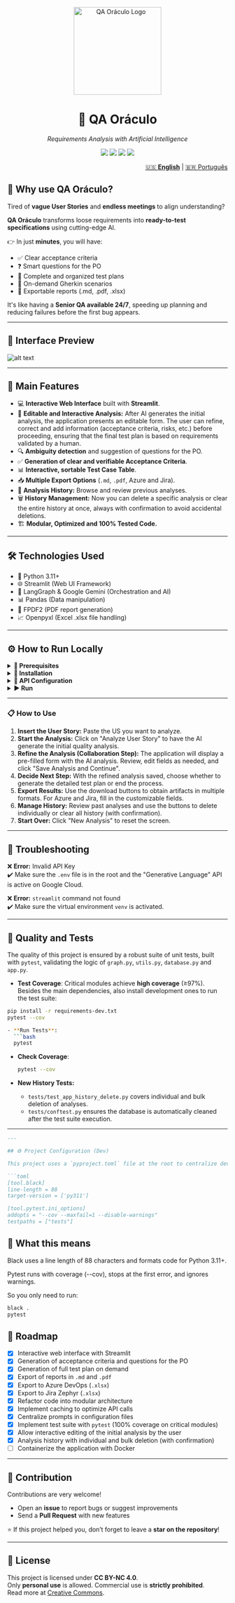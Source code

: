 <p align="center">
  <img src="assets/logo_oraculo.png" alt="QA Oráculo Logo" width="200"/>
</p>

<h1 align="center">🔮 QA Oráculo</h1>
<p align="center"><i>Requirements Analysis with Artificial Intelligence</i></p>

<p align="center">
  <img src="https://img.shields.io/badge/python-3.11+-blue.svg"/>
  <img src="https://img.shields.io/badge/license-CC--BY--NC%204.0-orange.svg"/>
  <img src="https://img.shields.io/badge/Streamlit-App-red.svg"/>
  <img src="https://img.shields.io/badge/code%20style-black-000000.svg"/>
</p>

<nav aria-label="Language switcher" style="text-align: right;">
<a href="README-en.md" aria-current="page">🇺🇸 <strong>English</strong></a> |
<a href="README.md">🇧🇷 Português</a>
</nav>

## 🚀 Why use QA Oráculo?

Tired of **vague User Stories** and **endless meetings** to align understanding?

**QA Oráculo** transforms loose requirements into **ready-to-test specifications** using cutting-edge AI.

👉 In just **minutes**, you will have:
- ✅ Clear acceptance criteria  
- ❓ Smart questions for the PO  
- 📝 Complete and organized test plans  
- 🧪 On-demand Gherkin scenarios  
- 📄 Exportable reports (.md, .pdf, .xlsx)  

It's like having a **Senior QA available 24/7**, speeding up planning and reducing failures before the first bug appears.

---

## 📸 Interface Preview

![alt text](assets/qa_oraculo_cartoon_demo.gif)

---

## 🚀 Main Features

- 💻 **Interactive Web Interface** built with **Streamlit**.  
- 📝 **Editable and Interactive Analysis:** After AI generates the initial analysis, the application presents an editable form. The user can refine, correct and add information (acceptance criteria, risks, etc.) before proceeding, ensuring that the final test plan is based on requirements validated by a human.  
- 🔍 **Ambiguity detection** and suggestion of questions for the PO.  
- ✅ **Generation of clear and verifiable Acceptance Criteria**.  
- 📊 **Interactive, sortable Test Case Table**.  
- 📥 **Multiple Export Options** (`.md`, `.pdf`, Azure and Jira).  
- 📖 **Analysis History:** Browse and review previous analyses.  
- 🗑️ **History Management:** Now you can delete a specific analysis or clear the entire history at once, always with confirmation to avoid accidental deletions.  
- 🏗️ **Modular, Optimized and 100% Tested Code.**  

---

## 🛠️ Technologies Used

- 🐍 Python 3.11+  
- 🌐 Streamlit (Web UI Framework)  
- 🧠 LangGraph & Google Gemini (Orchestration and AI)  
- 📊 Pandas (Data manipulation)  
- 📄 FPDF2 (PDF report generation)  
- 📈 Openpyxl (Excel .xlsx file handling)  

---

## ⚙️ How to Run Locally

<details>
<summary><b>📌 Prerequisites</b></summary>

- Python 3.11+  
- Google API Key (get it [here](https://console.cloud.google.com))  

</details>

<details>
<summary><b>🚀 Installation</b></summary>

```bash
# Clone the repository
git clone https://github.com/joprestes/qa-oraculo-requisitos.git
cd qa-oraculo-requisitos

# Create and activate virtual environment
python3 -m venv venv
source venv/bin/activate  # Mac/Linux
# .\venv\Scripts\activate  # Windows

```markdown
# Install main dependencies (runtime only)
pip install -r requirements.txt

# If you want to run tests or use dev tools
pip install -r requirements-dev.txt
```
</details>

<details>
<summary><b>🔑 API Configuration</b></summary>

Create a `.env` file at the project root:

```env
GOOGLE_API_KEY="your_api_key_here"
```
</details>

<details>
<summary><b>▶️ Run</b></summary>

```bash
streamlit run app.py
```

🎉 QA Oráculo will automatically open in your browser!
</details>

---

### 📋 How to Use

1. **Insert the User Story:** Paste the US you want to analyze.  
2. **Start the Analysis:** Click on "Analyze User Story" to have the AI generate the initial quality analysis.  
3. **Refine the Analysis (Collaboration Step):** The application will display a pre-filled form with the AI analysis. Review, edit fields as needed, and click "Save Analysis and Continue".  
4. **Decide Next Step:** With the refined analysis saved, choose whether to generate the detailed test plan or end the process.  
5. **Export Results:** Use the download buttons to obtain artifacts in multiple formats. For Azure and Jira, fill in the customizable fields.  
6. **Manage History:** Review past analyses and use the buttons to delete individually or clear all history (with confirmation).  
7. **Start Over:** Click "New Analysis" to reset the screen.  

---

## 🤔 Troubleshooting

❌ **Error:** Invalid API Key  
✔️ Make sure the `.env` file is in the root and the "Generative Language" API is active on Google Cloud.  

❌ **Error:** `streamlit` command not found  
✔️ Make sure the virtual environment `venv` is activated.  

---

## 🧪 Quality and Tests

The quality of this project is ensured by a robust suite of unit tests, built with `pytest`, validating the logic of `graph.py`, `utils.py`, `database.py` and `app.py`.

- **Test Coverage**: Critical modules achieve **high coverage** (≥97%).  
Besides the main dependencies, also install development ones to run the test suite:

```bash
pip install -r requirements-dev.txt
pytest --cov

- **Run Tests**:  
  ```bash
  pytest
  ```

- **Check Coverage**:  
  ```bash
  pytest --cov
  ```

- **New History Tests:**  
  - `tests/test_app_history_delete.py` covers individual and bulk deletion of analyses.  
  - `tests/conftest.py` ensures the database is automatically cleaned after the test suite execution.  

---
```markdown
---

## ⚙️ Project Configuration (Dev)

This project uses a `pyproject.toml` file at the root to centralize development tool settings:

```toml
[tool.black]
line-length = 88
target-version = ['py311']

[tool.pytest.ini_options]
addopts = "--cov --maxfail=1 --disable-warnings"
testpaths = ["tests"]
```
## 📌 What this means

Black uses a line length of 88 characters and formats code for Python 3.11+.

Pytest runs with coverage (--cov), stops at the first error, and ignores warnings.

So you only need to run:
```bash
black .
pytest

```



## 📌 Roadmap

- [x] Interactive web interface with Streamlit  
- [x] Generation of acceptance criteria and questions for the PO  
- [x] Generation of full test plan on demand  
- [x] Export of reports in `.md` and `.pdf`  
- [x] Export to Azure DevOps (`.xlsx`)  
- [x] Export to Jira Zephyr (`.xlsx`)  
- [x] Refactor code into modular architecture  
- [x] Implement caching to optimize API calls  
- [x] Centralize prompts in configuration files  
- [x] Implement test suite with `pytest` (100% coverage on critical modules)  
- [x] Allow interactive editing of the initial analysis by the user  
- [x] Analysis history with individual and bulk deletion (with confirmation)  
- [ ] Containerize the application with Docker  

---

## 🤝 Contribution

Contributions are very welcome!  
- Open an **issue** to report bugs or suggest improvements  
- Send a **Pull Request** with new features  

⭐ If this project helped you, don’t forget to leave a **star on the repository**!  

---

## 📜 License

This project is licensed under **CC BY-NC 4.0**.  
Only **personal use** is allowed. Commercial use is **strictly prohibited**.  
Read more at [Creative Commons](https://creativecommons.org/licenses/by-nc/4.0/).
